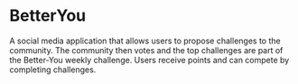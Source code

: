 # BetterYou
A social media application that allows users to propose challenges to the community. The community then votes and the top challenges are part of the Better-You weekly challenge. Users receive points and can compete by completing challenges.
